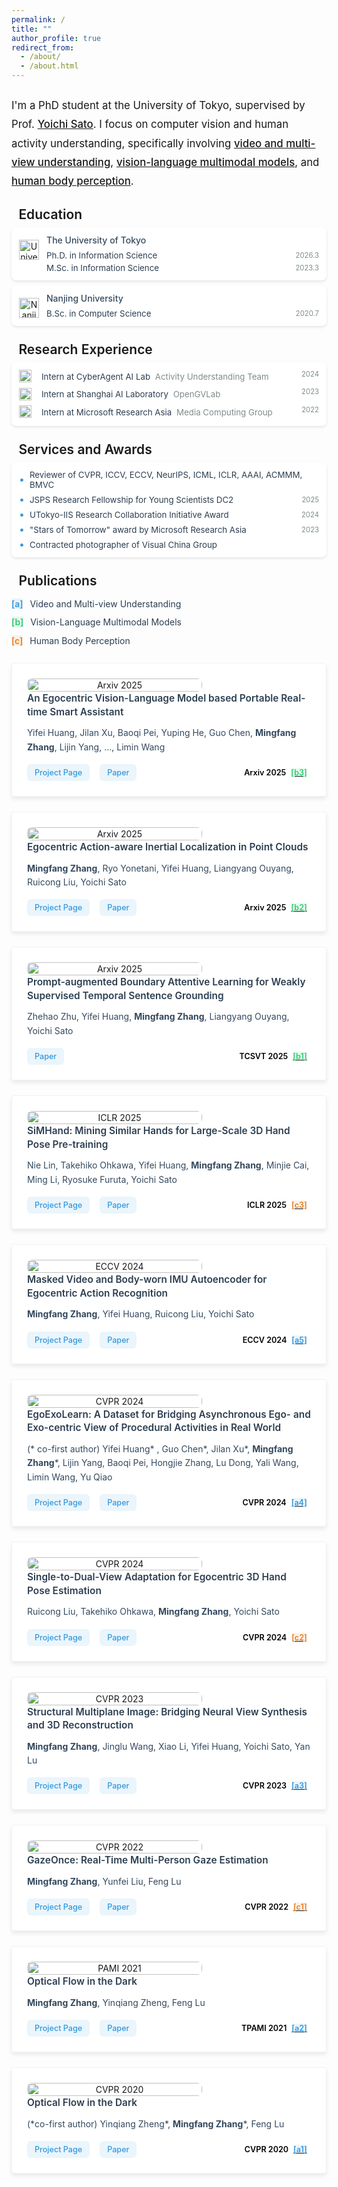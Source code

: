 ```yaml
---
permalink: /
title: ""
author_profile: true
redirect_from: 
  - /about/
  - /about.html
---
```


<style>
.intro-card {
    background: #ffffff;
    border-radius: 8px;
    box-shadow: 0 2px 4px rgba(0, 0, 0, 0.1);
    margin: 20px 0;
    padding: 20px;
    transition: transform 0.2s ease-in-out;
}

@media (max-width: 768px) {
    .intro-card {
        margin: 12px 0;
        padding: 16px;
    }
    
    .intro-text {
        font-size: 1.1em;
        line-height: 1.6;
        margin: 1em 0;
    }
}

.intro-text {
    color: var(--global-text-color);
    font-size: 1.2em;
    line-height: 1.8;
    margin: 1.5em 0;
    font-weight: 400;
}

.intro-text a {
    color: var(--global-theme-color);
    text-decoration: underline;
    font-weight: 500;
    transition: color 0.2s ease;
}

.intro-text a:hover {
    color: var(--global-hover-color);
    text-decoration: underline;
}
</style>

<p class="intro-text">
    I'm a PhD student at the University of Tokyo, supervised by Prof. <a href="https://sites.google.com/ut-vision.org/ysato/">Yoichi Sato</a>. I focus on computer vision and human activity understanding, specifically involving <a href="/tags/#a-video-and-multi-view-understanding">video and multi-view understanding</a>, <a href="/tags/#b-vision-language-multimodal-models">vision-language multimodal models</a>, and <a href="/tags/#c-human-body-perception">human body perception</a>.
</p>

<style>
.education-card {
    display: flex;
    align-items: flex-start;
    background: #ffffff;
    border-radius: 8px;
    box-shadow: 0 2px 4px rgba(0, 0, 0, 0.1);
    margin: 8px 0;
    padding: 12px;
    transition: transform 0.2s ease-in-out;
}

@media (max-width: 768px) {
    .education-card {
        padding: 10px;
        margin: 6px 0;
    }
    
    .education-icon {
        flex: 0 0 24px;
        margin-right: 8px;
    }
    
    .education-icon img {
        width: 24px;
        height: 24px;
    }
    
    .education-school {
        font-size: 0.95em;
    }
    
    .education-degree {
        font-size: 0.9em;
    }
    
    .education-date {
        font-size: 0.8em;
    }
}

.education-icon {
    flex: 0 0 32px;
    margin-right: 12px;
    text-align: center;
    padding-top: 8px;
}

.education-icon img {
    width: 32px;
    height: 32px;
    object-fit: contain;
}

.education-content {
    flex: 1;
}

.education-school {
    color: #34495e;
    font-weight: 500;
    margin-bottom: 8px;
}

.education-degree {
    color: #2c3e50;
    margin-bottom: 4px;
    font-size: 0.95em;
    display: flex;
    justify-content: space-between;
    align-items: center;
}

.education-date {
    color: #7f8c8d;
    font-size: 0.85em;
    margin-left: 12px;
}

.education-degree:last-child {
    margin-bottom: 0;
}

.section-title {
    font-size: 1.5em;
    font-weight: 600;
    color: var(--global-text-color);
    margin: 1.2em 0 0.3em 0;
    padding-bottom: 0em;
    border-bottom: 1px solid var(--global-theme-color);
    display: flex;
    align-items: center;
}

.section-title::before {
    content: '';
    display: inline-block;
    width: 3px;
    height: 1em;
    background-color: var(--global-theme-color);
    margin-right: 0.4em;
    border-radius: 1.5px;
}
</style>

<div class="section-title">Education</div>

<div class="education-card">
    <div class="education-icon">
        <img src="../images/logo/logo_ut.png" alt="University of Tokyo Logo" loading="lazy"/>
    </div>
    <div class="education-content">
        <div class="education-school">The University of Tokyo</div>
        <div class="education-degree">
            <span>Ph.D. in Information Science</span>
            <span class="education-date">2026.3</span>
        </div>
        <div class="education-degree">
            <span>M.Sc. in Information Science</span>
            <span class="education-date">2023.3</span>
        </div>
    </div>
</div>

<div class="education-card">
    <div class="education-icon">
        <img src="../images/logo/logo_nju.png" alt="Nanjing University Logo" loading="lazy"/>
    </div>
    <div class="education-content">
        <div class="education-school">Nanjing University</div>
        <div class="education-degree">
            <span>B.Sc. in Computer Science</span>
            <span class="education-date">2020.7</span>
        </div>
    </div>
</div>


<style>
.experience-card {
    background: #ffffff;
    border-radius: 8px;
    box-shadow: 0 2px 4px rgba(0, 0, 0, 0.1);
    margin: 8px 0;
    padding: 12px;
    transition: transform 0.2s ease-in-out;
}

@media (max-width: 768px) {
    .experience-card {
        padding: 10px;
        margin: 6px 0;
    }
    
    .experience-item {
        font-size: 0.9em;
        gap: 4px;
    }
    
    .company-logo {
        width: 16px;
        height: 16px;
    }
    
    .company-name {
        min-width: 100px;
        font-size: 0.95em;
    }
    
    .team-name {
        font-size: 0.9em;
    }
    
    .experience-date {
        font-size: 0.8em;
    }
}

.experience-item {
    display: flex;
    justify-content: space-between;
    align-items: flex-start;
    margin-bottom: 8px;
    color: #2c3e50;
    font-size: 0.95em;
    flex-wrap: wrap;
    gap: 8px;
}

.experience-item:last-child {
    margin-bottom: 0;
}

.experience-company {
    display: flex;
    align-items: center;
    flex-wrap: wrap;
    gap: 8px;
    flex: 1;
    min-width: 200px;
}

.company-logo {
    width: 20px;
    height: 20px;
    margin-right: 8px;
    object-fit: contain;
    flex-shrink: 0;
}

.experience-content {
    display: flex;
    flex-direction: column;
    flex: 1;
    min-width: 150px;
}

.company-name {
    font-weight: 400;
    margin-right: 4px;
    display: inline-block;
    min-width: 120px;
    line-height: 1.4;
    padding-top: 2px;
}

.team-name {
    color: #7f8c8d;
    display: inline-block;
    line-height: 1.4;
}

.experience-date {
    color: #7f8c8d;
    font-size: 0.85em;
    margin-left: 12px;
    white-space: nowrap;
    flex-shrink: 0;
}

.awards-card {
    background: #ffffff;
    border-radius: 8px;
    box-shadow: 0 2px 4px rgba(0, 0, 0, 0.1);
    margin: 8px 0;
    padding: 12px;
    transition: transform 0.2s ease-in-out;
}

@media (max-width: 768px) {
    .awards-card {
        padding: 10px;
        margin: 6px 0;
    }
    
    .award-item {
        font-size: 0.9em;
        margin-bottom: 6px;
    }
    
    .award-icon {
        font-size: 1.1em;
    }
    
    .award-date {
        font-size: 0.8em;
    }
}

.award-item {
    display: flex;
    align-items: center;
    margin-bottom: 8px;
    color: #2c3e50;
    font-size: 0.95em;
}

.award-item:last-child {
    margin-bottom: 0;
}

.award-icon {
    margin-right: 8px;
    color: #3498db;
    font-size: 1.2em;
    line-height: 1;
}

.award-date {
    color: #7f8c8d;
    font-size: 0.85em;
    margin-left: auto;
    padding-left: 12px;
}
</style>

<div class="section-title">Research Experience</div>

<div class="experience-card">
    <div class="experience-item">
        <div class="experience-company">
            <img src="../images/logo/logo_ca.png" alt="CyberAgent Logo" class="company-logo" loading="lazy"/>
            <div class="experience-content">
                <div>
                    <span class="company-name">Intern at CyberAgent AI Lab</span>
                    <span class="team-name">Activity Understanding Team</span>
                </div>
            </div>
        </div>
        <span class="experience-date">2024</span>
    </div>
    <div class="experience-item">
        <div class="experience-company">
            <img src="../images/logo/logo_shai.png" alt="Shanghai AI Lab Logo" class="company-logo" loading="lazy"/>
            <div class="experience-content">
                <div>
                    <span class="company-name">Intern at Shanghai AI Laboratory</span>
                    <span class="team-name">OpenGVLab</span>
                </div>
            </div>
        </div>
        <span class="experience-date">2023</span>
    </div>
    <div class="experience-item">
        <div class="experience-company">
            <img src="../images/logo/logo_msra.png" alt="Microsoft Research Asia Logo" class="company-logo" loading="lazy"/>
            <div class="experience-content">
                <div>
                    <span class="company-name">Intern at Microsoft Research Asia</span>
                    <span class="team-name">Media Computing Group</span>
                </div>
            </div>
        </div>
        <span class="experience-date">2022</span>
    </div>
</div>


<div class="section-title">Services and Awards</div>

<div class="awards-card">
    <div class="award-item">
        <span class="award-icon">•</span>
        <span>Reviewer of CVPR, ICCV, ECCV, NeurIPS, ICML, ICLR, AAAI, ACMMM, BMVC</span>
    </div>
    <div class="award-item">
        <span class="award-icon">•</span>
        <span>JSPS Research Fellowship for Young Scientists DC2</span>
        <span class="award-date">2025</span>
    </div>
    <div class="award-item">
        <span class="award-icon">•</span>
        <span>UTokyo-IIS Research Collaboration Initiative Award</span>
        <span class="award-date">2024</span>
    </div>
    <div class="award-item">
        <span class="award-icon">•</span>
        <span>"Stars of Tomorrow" award by Microsoft Research Asia</span>
        <span class="award-date">2023</span>
    </div>
    <div class="award-item">
        <span class="award-icon">•</span>
        <span>Contracted photographer of Visual China Group</span>
    </div>
</div>

<div class="section-title">Publications</div>

<div class="category-links">
    <div class="category-item">
        <span class="category-a">[a]</span>
        <a href="/tags/#a-video-and-multi-view-understanding">Video and Multi-view Understanding</a>
    </div>
    <div class="category-item">
        <span class="category-b">[b]</span>
        <a href="/tags/#b-vision-language-multimodal-models">Vision-Language Multimodal Models</a>
    </div>
    <div class="category-item">
        <span class="category-c">[c]</span>
        <a href="/tags/#c-human-body-perception">Human Body Perception</a>
    </div>
</div>

<style>
.category-links {
    margin: 1em 0;
}

.category-item {
    margin: 0.5em 0;
    line-height: 1.6;
}

.category-item a {
    color: #2c3e50;
    text-decoration: none;
    transition: color 0.2s ease;
}

.category-item a:hover {
    color: #3498db;
}

.category-a, .category-b, .category-c {
    font-weight: 600;
    margin-right: 0.5em;
}
</style>




<style>
.venue-ribbon {
    position: absolute;
    top: 0;
    left: 0;
    background: #2c3e50;
    color: white;
    padding: 4px 12px;
    font-size: 0.85em;
    font-weight: 500;
    border-radius: 8px;
    z-index: 1;
}

.venue-ribbon::after {
    display: none;
}

.publication-card {
    position: relative;
    display: flex;
    flex-wrap: wrap;
    align-items: center;
    background: #ffffff;
    border-radius: 4px;
    box-shadow: 0 4px 6px rgba(0, 0, 0, 0.08);
    margin: 24px 0;
    padding: 24px;
    transition: all 0.3s ease;
    border: 1px solid rgba(0, 0, 0, 0.05);
    opacity: 1;
    transform: translateY(0);
}

.publication-image {
    flex: 0 0 280px;
    text-align: center;
    margin-right: 24px;
    margin-bottom: 0;
    display: flex;
    align-items: center;
    justify-content: center;
}

.publication-image img {
    width: 100%;
    max-width: 280px;
    height: auto;
    object-fit: contain;
    border-radius: 8px;
}

.publication-content {
    flex: 1;
    min-width: 300px;
    margin-left: 0;
    display: flex;
    flex-direction: column;
    gap: 12px;
}

.publication-title {
    color: #2c3e50;
    font-size: 1.1em;
    font-weight: 600;
    line-height: 1.4;
    margin: 0;
}

.publication-authors {
    color: #34495e;
    font-size: 1em;
    line-height: 1.6;
    margin: 0;
}

.publication-bottom {
    display: flex;
    justify-content: space-between;
    align-items: center;
    margin-top: 4px;
    flex-wrap: wrap;
    gap: 8px;
}

.publication-links {
    display: flex;
    gap: 16px;
    flex-wrap: wrap;
}

.publication-number {
    font-size: 0.9em;
    font-weight: 600;
    color: #666;
    display: flex;
    align-items: center;
    margin-left: 16px;
    white-space: nowrap;
}

.publication-tags {
    display: flex;
    gap: 8px;
    flex-wrap: wrap;
    margin-top: 12px;
}

.publication-tag {
    display: inline-block;
    padding: 4px 8px;
    background: rgba(52, 152, 219, 0.08);
    color: #3498db;
    border-radius: 4px;
    font-size: 0.85em;
    font-weight: 500;
    transition: all 0.2s ease;
}

.publication-tag:hover {
    background: rgba(52, 152, 219, 0.15);
}

.tag-filter-container {
    display: flex;
    gap: 12px;
    flex-wrap: wrap;
    margin: 20px 0;
    padding: 16px;
    background: #f8f9fa;
    border-radius: 8px;
}

.tag-filter {
    display: inline-block;
    padding: 6px 12px;
    background: #ffffff;
    color: #3498db;
    border: 1px solid #3498db;
    border-radius: 6px;
    font-size: 0.9em;
    font-weight: 500;
    cursor: pointer;
    transition: all 0.2s ease;
}

.tag-filter:hover {
    background: rgba(52, 152, 219, 0.1);
}

.tag-filter.active {
    background: #3498db;
    color: #ffffff;
}

.publication-card.hidden {
    display: none;
    opacity: 0;
    transform: translateY(20px);
}

.category-tag {
    display: inline-block;
    padding: 2px 6px;
    border-radius: 4px;
    font-size: 0.8em;
    font-weight: 500;
    margin-left: 8px;
}

.category-a {
    background: rgba(52, 152, 219, 0.1);
    color: #3498db;
}

.category-b {
    background: rgba(46, 204, 113, 0.1);
    color: #2ecc71;
}

.category-c {
    background: rgba(230, 126, 34, 0.1);
    color: #e67e22;
}

@media (max-width: 768px) {
    .publication-card {
        padding: 12px;
        margin: 12px 0;
    }
    
    .publication-image {
        flex: 0 0 100%;
        margin-right: 0;
        margin-bottom: 12px;
    }
    
    .publication-image img {
        max-width: 100%;
    }
    
    .publication-content {
        gap: 8px;
    }
    
    .publication-title {
        font-size: 1.1em;
        line-height: 1.3;
    }
    
    .publication-authors {
        font-size: 0.9em;
        line-height: 1.4;
    }
    
    .publication-bottom {
        flex-direction: row;
        align-items: center;
        gap: 8px;
    }
    
    .publication-links {
        gap: 8px;
    }
    
    .publication-number {
        margin-left: 0;
        font-size: 0.85em;
    }
}

@media (max-width: 480px) {
    .publication-bottom {
        flex-direction: row;
        align-items: center;
        gap: 4px;
    }
    
    .publication-links a {
        padding: 4px 8px;
        font-size: 0.85em;
    }
    
    .publication-number {
        font-size: 0.8em;
    }
}

/* 添加触摸设备优化 */
@media (hover: none) {
    .intro-card:hover,
    .education-card:hover,
    .experience-card:hover,
    .awards-card:hover,
    .publication-card:hover {
        transform: none;
        box-shadow: 0 2px 4px rgba(0, 0, 0, 0.1);
    }
    
    .publication-links a:active {
        background: rgba(52, 152, 219, 0.2);
    }
    
    .publication-tag:active {
        background: rgba(52, 152, 219, 0.15);
    }
}

/* 优化字体大小和间距 */
@media (max-width: 480px) {
    .section-title {
        font-size: 1.3em;
        margin: 1em 0 0.2em 0;
    }
    
    .intro-text {
        font-size: 1em;
    }
    
    .education-school {
        font-size: 0.9em;
    }
    
    .education-degree {
        font-size: 0.85em;
    }
    
    .company-name {
        font-size: 0.9em;
    }
    
    .team-name {
        font-size: 0.85em;
    }
    
    .award-item {
        font-size: 0.85em;
    }
    
    .publication-title {
        font-size: 1em;
    }
    
    .publication-authors {
        font-size: 0.85em;
    }
}
</style>

<div class="publication-card">
    <div class="publication-image">
        <img src="../images/papers/arxiv25_assist.jpeg" alt="Arxiv 2025" loading="lazy"/>
    </div>
    <div class="publication-content">
        <h3 class="publication-title">An Egocentric Vision-Language Model based Portable Real-time Smart Assistant</h3>
        <p class="publication-authors">Yifei Huang, Jilan Xu, Baoqi Pei, Yuping He, Guo Chen, <b>Mingfang Zhang</b>, Lijin Yang, ..., Limin Wang</p>
        <div class="publication-bottom">
            <div class="publication-links">
                <a href="https://github.com/OpenGVLab/vinci">Project Page</a>
                <a href="https://arxiv.org/pdf/2503.04250">Paper</a>
            </div>
            <div class="publication-number">
                <span class="num1">Arxiv 2025</span> <a href="/tags/#b-vision-language-multimodal-models"><span class="num2 category-b">[b3]</span></a>
            </div>
        </div>
    </div>
</div>

<div class="publication-card">
    <div class="publication-image">
        <img src="../images/papers/arxiv25_eail.jpeg" alt="Arxiv 2025" loading="lazy"/>
    </div>
    <div class="publication-content">
        <h3 class="publication-title">Egocentric Action-aware Inertial Localization in Point Clouds</h3>
        <p class="publication-authors"><b>Mingfang Zhang</b>, Ryo Yonetani, Yifei Huang, Liangyang Ouyang, Ruicong Liu, Yoichi Sato</p>
        <div class="publication-bottom">
            <div class="publication-links">
                <a href="/publication/2025-05-01-egocentric-localization">Project Page</a>
                <a href="https://arxiv.org/abs/2505.14346">Paper</a>
            </div>
            <div class="publication-number">
                <span class="num1">Arxiv 2025</span> <a href="/tags/#b-vision-language-multimodal-models"><span class="num2 category-b">[b2]</span></a>
            </div>
        </div>
    </div>
</div>

<div class="publication-card">
    <div class="publication-image">
        <img src="../images/papers/tcsvt25_prompt.jpeg" alt="Arxiv 2025" loading="lazy"/>
    </div>
    <div class="publication-content">
        <h3 class="publication-title">Prompt-augmented Boundary Attentive Learning for Weakly Supervised Temporal Sentence Grounding</h3>
        <p class="publication-authors">Zhehao Zhu, Yifei Huang, <b>Mingfang Zhang</b>, Liangyang Ouyang, Yoichi Sato</p>
        <div class="publication-bottom">
            <div class="publication-links">
                <!-- <a href="/publication/2025-05-01-prompt-grounding">Project Page</a> -->
                <a href="https://ieeexplore.ieee.org/document/11015819">Paper</a>
            </div>
            <div class="publication-number">
                <span class="num1">TCSVT 2025</span> <a href="/tags/#b-vision-language-multimodal-models"><span class="num2 category-b">[b1]</span></a>
            </div>
        </div>
    </div>
</div>

<div class="publication-card">
    <div class="publication-image">
        <img src="../images/papers/iclr25_hand.jpeg" alt="ICLR 2025" loading="lazy"/>
    </div>
    <div class="publication-content">
        <h3 class="publication-title">SiMHand: Mining Similar Hands for Large-Scale 3D Hand Pose Pre-training</h3>
        <p class="publication-authors">Nie Lin, Takehiko Ohkawa, Yifei Huang, <b>Mingfang Zhang</b>, Minjie Cai, Ming Li, Ryosuke Furuta, Yoichi Sato</p>
        <div class="publication-bottom">
            <div class="publication-links">
                <a href="https://tkhkaeio.github.io/projects/25-simhand/index.html">Project Page</a>
                <a href="https://arxiv.org/pdf/2502.15251">Paper</a>
            </div>
            <div class="publication-number">
                <span class="num1">ICLR 2025</span> <a href="/tags/#c-human-body-perception"><span class="num2 category-c">[c3]</span></a>
            </div>
        </div>
    </div>
</div>

<div class="publication-card">
    <div class="publication-image">
        <img src="../images/papers/eccv24_mae.jpeg" alt="ECCV 2024" loading="lazy"/>
    </div>
    <div class="publication-content">
        <h3 class="publication-title">Masked Video and Body-worn IMU Autoencoder for Egocentric Action Recognition</h3>
        <p class="publication-authors"><b>Mingfang Zhang</b>, Yifei Huang, Ruicong Liu, Yoichi Sato</p>
        <div class="publication-bottom">
            <div class="publication-links">
                <a href="/publication/2024-07-01-masked-recognition">Project Page</a>
                <a href="http://www.arxiv.org/pdf/2407.06628">Paper</a>
            </div>
            <div class="publication-number">
                <span class="num1">ECCV 2024</span> <a href="/tags/#a-video-and-multi-view-understanding"><span class="num2 category-a">[a5]</span></a>
            </div>
        </div>
    </div>
</div>

<div class="publication-card">
    <div class="publication-image">
        <img src="../images/papers/cvpr24_egoexo.jpeg" alt="CVPR 2024" loading="lazy"/>
    </div>
    <div class="publication-content">
        <h3 class="publication-title">EgoExoLearn: A Dataset for Bridging Asynchronous Ego- and Exo-centric View of Procedural Activities in Real World</h3>
        <p class="publication-authors">(* co-first author) Yifei Huang* , Guo Chen*, Jilan Xu*, <b>Mingfang Zhang</b>*, Lijin Yang, Baoqi Pei, Hongjie Zhang, Lu Dong, Yali Wang, Limin Wang, Yu Qiao</p>
        <div class="publication-bottom">
            <div class="publication-links">
                <a href="https://github.com/OpenGVLab/EgoExoLearn">Project Page</a>
                <a href="https://arxiv.org/pdf/2403.16182.pdf">Paper</a>
            </div>
            <div class="publication-number">
                <span class="num1">CVPR 2024</span> <a href="/tags/#a-video-and-multi-view-understanding"><span class="num2 category-a">[a4]</span></a>
            </div>
        </div>
    </div>
</div>

<div class="publication-card">
    <div class="publication-image">
        <img src="../images/papers/cvpr24_hand.jpeg" alt="CVPR 2024" loading="lazy"/>
    </div>
    <div class="publication-content">
        <h3 class="publication-title">Single-to-Dual-View Adaptation for Egocentric 3D Hand Pose Estimation</h3>
        <p class="publication-authors">Ruicong Liu, Takehiko Ohkawa, <b>Mingfang Zhang</b>, Yoichi Sato</p>
        <div class="publication-bottom">
            <div class="publication-links">
                <a href="https://github.com/ut-vision/S2DHand">Project Page</a>
                <a href="https://arxiv.org/pdf/2403.04381.pdf">Paper</a>
            </div>
            <div class="publication-number">
                <span class="num1">CVPR 2024</span> <a href="/tags/#c-human-body-perception"><span class="num2 category-c">[c2]</span></a>
            </div>
        </div>
    </div>
</div>

<div class="publication-card">
    <div class="publication-image">
        <img src="../images/papers/cvpr23_mpi.jpeg" alt="CVPR 2023" loading="lazy"/>
    </div>
    <div class="publication-content">
        <h3 class="publication-title">Structural Multiplane Image: Bridging Neural View Synthesis and 3D Reconstruction</h3>
        <p class="publication-authors"><b>Mingfang Zhang</b>, Jinglu Wang, Xiao Li, Yifei Huang, Yoichi Sato, Yan Lu</p>
        <div class="publication-bottom">
            <div class="publication-links">
                <a href="/publication/2023-03-01-structural-mpi">Project Page</a>
                <a href="https://arxiv.org/pdf/2303.05937.pdf">Paper</a>
            </div>
            <div class="publication-number">
                <span class="num1">CVPR 2023</span> <a href="/tags/#a-video-and-multi-view-understanding"><span class="num2 category-a">[a3]</span></a>
            </div>
        </div>
    </div>
</div>

<div class="publication-card">
    <div class="publication-image">
        <img src="../images/papers/cvpr22_gaze.jpeg" alt="CVPR 2022" loading="lazy"/>
    </div>
    <div class="publication-content">
        <h3 class="publication-title">GazeOnce: Real-Time Multi-Person Gaze Estimation</h3>
        <p class="publication-authors"><b>Mingfang Zhang</b>, Yunfei Liu, Feng Lu</p>
        <div class="publication-bottom">
            <div class="publication-links">
                <a href="/publication/2022-04-01-gazeonce-gaze">Project Page</a>
                <a href="https://arxiv.org/abs/2204.09480">Paper</a>
            </div>
            <div class="publication-number">
                <span class="num1">CVPR 2022</span> <a href="/tags/#c-human-body-perception"><span class="num2 category-c">[c1]</span></a>
            </div>
        </div>
    </div>
</div>

<div class="publication-card">
    <div class="publication-image">
        <img src="../images/papers/pami21_dark.jpeg" alt="PAMI 2021" loading="lazy"/>
    </div>
    <div class="publication-content">
        <h3 class="publication-title">Optical Flow in the Dark</h3>
        <p class="publication-authors"><b>Mingfang Zhang</b>, Yinqiang Zheng, Feng Lu</p>
        <div class="publication-bottom">
            <div class="publication-links">
                <a href="/publication/2021-12-01-optical-dark">Project Page</a>
                <a href="https://ieeexplore.ieee.org/document/9626625">Paper</a>
            </div>
            <div class="publication-number">
                <span class="num1">TPAMI 2021</span> <a href="/tags/#a-video-and-multi-view-understanding"><span class="num2 category-a">[a2]</span></a>
            </div>
        </div>
    </div>
</div>

<div class="publication-card">
    <div class="publication-image">
        <img src="../images/papers/cvpr20_dark.jpeg" alt="CVPR 2020" loading="lazy"/>
    </div>
    <div class="publication-content">
        <h3 class="publication-title">Optical Flow in the Dark</h3>
        <p class="publication-authors">(*co-first author) Yinqiang Zheng*, <b>Mingfang Zhang</b>*, Feng Lu</p>
        <div class="publication-bottom">
            <div class="publication-links">
                <a href="/publication/2020-04-01-optical-dark">Project Page</a>
                <a href="http://openaccess.thecvf.com/content_CVPR_2020/papers/Zheng_Optical_Flow_in_the_Dark_CVPR_2020_paper.pdf">Paper</a>
            </div>
            <div class="publication-number">
                <span class="num1">CVPR 2020</span> <a href="/tags/#a-video-and-multi-view-understanding"><span class="num2 category-a">[a1]</span></a>
            </div>
        </div>
    </div>
</div>


<!-- Google tag (gtag.js) -->
<script async src="https://www.googletagmanager.com/gtag/js?id=G-H5PY7PJR9Q"></script>
<script>
  window.dataLayer = window.dataLayer || [];
  function gtag(){dataLayer.push(arguments);}
  gtag('js', new Date());

  gtag('config', 'G-H5PY7PJR9Q');
</script>

<style>
.publication-links a {
    display: inline-flex;
    align-items: center;
    padding: 6px 12px;
    color: #3498db;
    text-decoration: none;
    border-radius: 6px;
    font-size: 0.9em;
    font-weight: 500;
    background: rgba(52, 152, 219, 0.1);
    transition: all 0.2s ease;
}

.publication-links a:hover {
    background: rgba(52, 152, 219, 0.2);
    transform: translateY(-1px);
}

.publication-number .num1 {
    color: #000000;
}

.publication-number .num2 {
    color: #e74c3c;
    margin-left: 8px;
}

.publication-number .num2.category-a {
    color: #3498db;
}

.publication-number .num2.category-b {
    color: #2ecc71;
}

.publication-number .num2.category-c {
    color: #e67e22;
}
</style>
